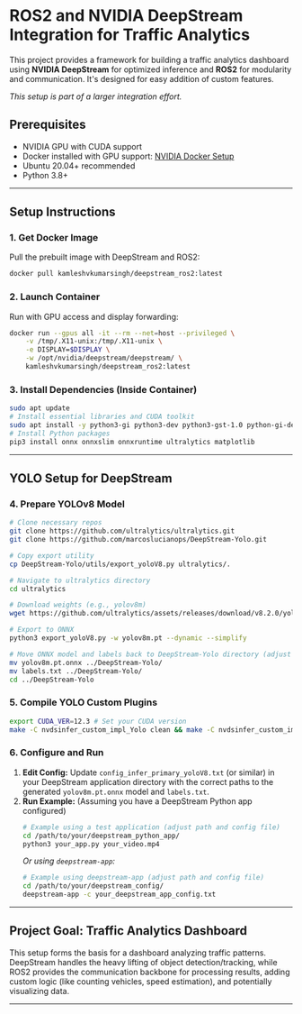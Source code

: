 # ROS2 and NVIDIA DeepStream Integration for Traffic Analytics

This project provides a framework for building a traffic analytics dashboard using **NVIDIA DeepStream** for optimized inference and **ROS2** for modularity and communication. It's designed for easy addition of custom features.

*This setup is part of a larger integration effort.*

## **Prerequisites**
- NVIDIA GPU with CUDA support
- Docker installed with GPU support: [NVIDIA Docker Setup](https://docs.nvidia.com/metropolis/deepstream/dev-guide/text/DS_docker_containers.html)
- Ubuntu 20.04+ recommended
- Python 3.8+

---

## **Setup Instructions**

### **1. Get Docker Image**
Pull the prebuilt image with DeepStream and ROS2:
```bash
docker pull kamleshvkumarsingh/deepstream_ros2:latest
```

### **2. Launch Container**
Run with GPU access and display forwarding:
```bash
docker run --gpus all -it --rm --net=host --privileged \
    -v /tmp/.X11-unix:/tmp/.X11-unix \
    -e DISPLAY=$DISPLAY \
    -w /opt/nvidia/deepstream/deepstream/ \
    kamleshvkumarsingh/deepstream_ros2:latest
```

### **3. Install Dependencies (Inside Container)**
```bash
sudo apt update
# Install essential libraries and CUDA toolkit
sudo apt install -y python3-gi python3-dev python3-gst-1.0 python-gi-dev git meson python3 python3-pip python3.10-dev cmake g++ build-essential libglib2.0-dev libglib2.0-dev-bin libgstreamer1.0-dev libtool m4 autoconf automake libgirepository1.0-dev libcairo2-dev cuda-toolkit-12-3
# Install Python packages
pip3 install onnx onnxslim onnxruntime ultralytics matplotlib
```

---

## **YOLO Setup for DeepStream**

### **4. Prepare YOLOv8 Model**
```bash
# Clone necessary repos
git clone https://github.com/ultralytics/ultralytics.git
git clone https://github.com/marcoslucianops/DeepStream-Yolo.git

# Copy export utility
cp DeepStream-Yolo/utils/export_yoloV8.py ultralytics/.

# Navigate to ultralytics directory
cd ultralytics

# Download weights (e.g., yolov8m)
wget https://github.com/ultralytics/assets/releases/download/v8.2.0/yolov8m.pt

# Export to ONNX
python3 export_yoloV8.py -w yolov8m.pt --dynamic --simplify

# Move ONNX model and labels back to DeepStream-Yolo directory (adjust paths as needed)
mv yolov8m.pt.onnx ../DeepStream-Yolo/
mv labels.txt ../DeepStream-Yolo/
cd ../DeepStream-Yolo
```

### **5. Compile YOLO Custom Plugins**
```bash
export CUDA_VER=12.3 # Set your CUDA version
make -C nvdsinfer_custom_impl_Yolo clean && make -C nvdsinfer_custom_impl_Yolo
```

### **6. Configure and Run**
1.  **Edit Config:** Update `config_infer_primary_yoloV8.txt` (or similar) in your DeepStream application directory with the correct paths to the generated `yolov8m.pt.onnx` model and `labels.txt`.
2.  **Run Example:** (Assuming you have a DeepStream Python app configured)
    ```bash
    # Example using a test application (adjust path and config file)
    cd /path/to/your/deepstream_python_app/
    python3 your_app.py your_video.mp4
    ```
    *Or using `deepstream-app`:*
    ```bash
    # Example using deepstream-app (adjust path and config file)
    cd /path/to/your/deepstream_config/
    deepstream-app -c your_deepstream_app_config.txt
    ```

---

## **Project Goal: Traffic Analytics Dashboard**

This setup forms the basis for a dashboard analyzing traffic patterns. DeepStream handles the heavy lifting of object detection/tracking, while ROS2 provides the communication backbone for processing results, adding custom logic (like counting vehicles, speed estimation), and potentially visualizing data.

---
